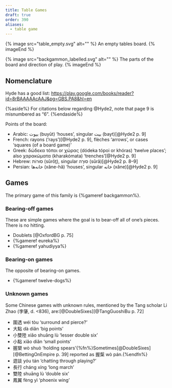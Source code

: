 ```yaml
---
title: Table Games
draft: true
order: 390
aliases:
  - table game
---
```


{% image src="table_empty.svg" alt="" %}
An empty tables board.
{% imageEnd %}

{% image src="backgammon_labelled.svg" alt="" %}
The parts of the board and direction of play.
{% imageEnd %}

## Nomenclature

Hyde has a good list: https://play.google.com/books/reader?id=8rBAAAAAcAAJ&pg=GBS.PA8&hl=en

{%aside%}
For citations below regarding @Hyde2, note that page 9 is misnumbered as “6”.
{%endaside%}

Points of the board:
- Arabic: <span lang="ar">بيوت</span> (<span lang="ar-Latn">buyūt</span>) ‘houses’, singular <span lang="ar">بيت</span> (<span lang="ar-Latn">bayt</span>)[@Hyde2 p. 9]
- French: <span lang="fr">rayons</span> (‘rays’)[@Hyde2 p. 9], <span lang="fr">flèches</span> ‘arrows’, or <span lang="fr">cases</span> ‘squares (of a board game)’
- Greek: <span lang="el">δώδεκα τόποι</span> or <span lang="el">χώρας</span> (<span lang="el-Latn">dódeka tópoi</span> or <span lang="el-Latn">khóras</span>) ‘twelve places’; also <span lang="el">χαρακώματα</span> (<span lang="el-Latn">kharakómata</span>) ‘trenches’[@Hyde2 p. 9]
- Hebrew: <span lang="he">סוּרוֹת</span> (<span lang="he-Latn">sûrôṯ</span>), singular <span lang="he">סוּרָה</span> (<span lang="he-Latn">sûrâ</span>)[@Hyde2 p. 8–9]
- Persian: <span lang="fa">خانه‌ها</span> (<span lang="fa-Latn">xâne-hâ</span>) ‘houses’, singular <span lang="fa">خانه</span> (<span lang="fa-Latn">xâne</span>)[@Hyde2 p. 9]

## Games

The primary game of this family is {%gameref backgammon%}.

### Bearing-off games

These are simple games where the goal is to bear-off all of
one’s pieces. There is no hitting.

- Doublets [@OxfordBG p. 75]
- {%gameref eureka%}
- {%gameref yahudiyya%}

### Bearing-on games

The opposite of bearing-on games.

- {%gameref twelve-dogs%}

### Unknown games

Some Chinese games with unknown rules, mentioned by the Tang scholar Li Zhao (<span lang="zh">李肇</span>, d. &lt;836), are:[@DoubleSixes][@TangGuoshiBu p. 72]

- <span lang="zh">圍透</span> <span lang="cmn-Latn-pinyin">wéi tòu</span> ‘surround and pierce?’
- <span lang="zh">大點</span> <span lang="cmn-Latn-pinyin">dà diǎn</span> ‘big points’
- <span lang="zh">小雙陸</span> <span lang="cmn-Latn-pinyin">xiǎo shuāng lù </span> ‘lesser double six’
- <span lang="zh">小點</span> <span lang="cmn-Latn-pinyin">xiǎo diǎn</span> ‘small points’
- <span lang="zh">握槊</span> <span lang="cmn-Latn-pinyin">wò shuò</span> ‘holding spears’{%fn%}Sometimes[@DoubleSixes][@BettingOnEmpire p. 39] reported as <span lang="zh">握槃</span> <span lang="cmn-Latn-pinyin">wò pán</span>.{%endfn%}
- <span lang="zh">遊談</span> <span lang="cmn-Latn-pinyin">yóu tán</span> ‘chatting through playing?’
- <span lang="zh">長行</span> <span lang="cmn-Latn-pinyin">cháng xíng</span> ‘long march’
- <span lang="zh">雙陸</span> <span lang="cmn-Latn-pinyin">shuāng lù</span> ‘double six’
- <span lang="zh">鳳翼</span> <span lang="cmn-Latn-pinyin">fèng yì</span> ‘phoenix wing’
